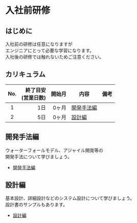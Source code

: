 # 入社前研修

## はじめに

入社前の研修は任意になりますが  
エンジニアにとって必要な学習になります。  
入社後の研修では触れないためご注意ください。

## カリキュラム

| No. | 終了目安<br>(営業日数) | 開始月 | 内容 | 備考 |
| :---: | ---: | ---: | --- | --- |
| 1 | 1日 | 0ヶ月 | [開発手法編](#開発手法編) |  |
| 2 | 5日 | 0ヶ月 | [設計編](#設計編) |  |

## 開発手法編

ウォーターフォールモデル、アジャイル開発等の  
開発手法について学びましょう。

- [開発手法編](./development-methods/index.md)

## 設計編

基本設計、詳細設計などのシステム設計について学びましょう。  
設計書のサンプルもあります。

- [設計編](./design/index.md)
